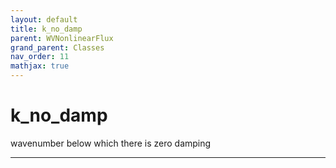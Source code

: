```yaml
---
layout: default
title: k_no_damp
parent: WVNonlinearFlux
grand_parent: Classes
nav_order: 11
mathjax: true
---
```


#  k_no_damp

wavenumber below which there is zero damping


---

